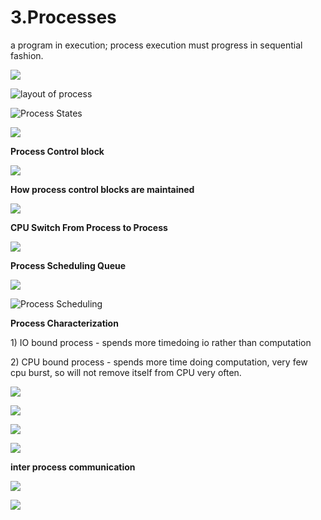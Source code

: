 # 3.Processes

a program in execution; process execution must progress in sequential fashion.

![](../.gitbook/assets/image%20%2856%29.png)

![layout of process](../.gitbook/assets/image%20%28123%29.png)



![Process States](../.gitbook/assets/image%20%2881%29.png)

![](../.gitbook/assets/image%20%28139%29.png)



**Process Control block** 

![](../.gitbook/assets/image%20%2873%29.png)



**How process control blocks are maintained** 

![](../.gitbook/assets/image%20%284%29.png)

**CPU Switch From Process to Process**

![](../.gitbook/assets/image%20%2893%29.png)

**Process Scheduling Queue**

![](../.gitbook/assets/image%20%2849%29.png)

![Process Scheduling](../.gitbook/assets/image%20%2884%29.png)

**Process Characterization** 

1\) IO bound process - spends more timedoing io rather than computation 

2\) CPU bound process - spends more time doing computation, very few cpu burst, so will not remove itself from CPU very often.



![](../.gitbook/assets/image%20%2859%29.png)

![](../.gitbook/assets/image%20%2890%29.png)



![](../.gitbook/assets/image%20%2848%29.png)

![](../.gitbook/assets/image%20%28127%29.png)

**inter process communication** 

![](../.gitbook/assets/image%20%28100%29.png)

![](../.gitbook/assets/image%20%2868%29.png)









